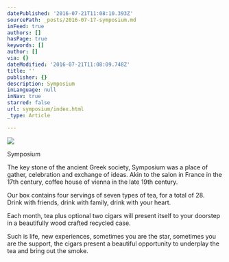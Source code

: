 ```yaml
---
datePublished: '2016-07-21T11:08:10.393Z'
sourcePath: _posts/2016-07-17-symposium.md
inFeed: true
authors: []
hasPage: true
keywords: []
author: []
via: {}
dateModified: '2016-07-21T11:08:09.748Z'
title: ''
publisher: {}
description: Symposium
inLanguage: null
inNav: true
starred: false
url: symposium/index.html
_type: Article

---
```

![](https://the-grid-user-content.s3-us-west-2.amazonaws.com/44ca6268-7524-4965-a44d-f03324d74fbe.jpg)

Symposium

The key stone of the ancient Greek society, Symposium was a place of gather, celebration and exchange of ideas. Akin to the salon in France in the 17th century, coffee house of vienna in the late 19th century. 

Our box contains four servings of seven types of tea, for a total of 28\.   
Drink with friends, drink with family, drink with your heart.

Each month, tea plus optional two cigars will present itself to your doorstep in a beautifully wood crafted recycled case.

Such is life, new experiences, sometimes you are the star, sometimes you are the support, the cigars present a beautiful opportunity to underplay the tea and bring out the smoke.
